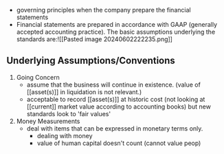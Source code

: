 - governing principles when the company prepare the financial statements
- Financial statements are prepared in accordance with GAAP (generally accepted accounting practice). The basic assumptions underlying the standards are:![[Pasted image 20240602222235.png]]
## Underlying Assumptions/Conventions
1. Going Concern
	- assume that the business will continue in existence. (value of [[asset(s)]] in liquidation is not relevant.)
	- acceptable to record [[asset(s)]] at historic cost (not looking at [[current]] market value according to accounting books) but new standards look to 'fair values'
2. Money Measurements
	- deal with items that can be expressed in monetary terms only.
		- dealing with money
		- value of human capital doesn't count (cannot value peop)